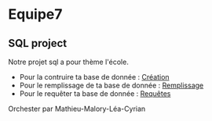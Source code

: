 # Equipe7
## SQL project

Notre projet sql a pour thème l'école.

- Pour la contruire ta base de donnée : [Création](/scripts/crea-base.sql)
- Pour le remplissage de ta base de donnée : [Remplissage](/scripts/filling-base.sql)
- Pour le requêter ta base de donnée : [Requêtes](/scripts/request.sql)

Orchester par Mathieu-Malory-Léa-Cyrian